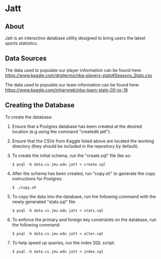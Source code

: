 # Jatt

## About
Jatt is an interactive database utility designed to bring users the latest sports statistics.

## Data Sources
The data used to populate our player information can be found here:
https://www.kaggle.com/drgilermo/nba-players-stats#Seasons_Stats.csv

The data used to populate our team information can be found here:
https://www.kaggle.com/mharvnek/nba-team-stats-00-to-18

## Creating the Database
To create the database:

1. Ensure that a Postgres database has been created at the desired location (e.g using the command "createdb jatt").

2. Ensure that the CSVs from Kaggle listed above are located the working directory (they should be included in the repository by default).

3. To create the initial schema, run the "create.sql" file like so:

    ```
    $ psql -h data.cs.jmu.edu jatt < create.sql
    ```

4. After the schema has been created, run "copy.sh" to generate the copy instructions for Postgres:
    ```
    $ ./copy.sh
    ```

5. To copy the data into the database, run the following command with the newly generated "stats.sql" file:

    ```
    $ psql -h data.cs.jmu.edu jatt < stats.sql
    ```

6. To enforce the primary and foreign key constraints on the database, run the following command:

    ```
    $ psql -h data.cs.jmu.edu jatt < alter.sql
    ```

7. To help speed up queries, run the index SQL script:

    ```
    $ psql -h data.cs.jmu.edu jatt < index.sql
    ```



